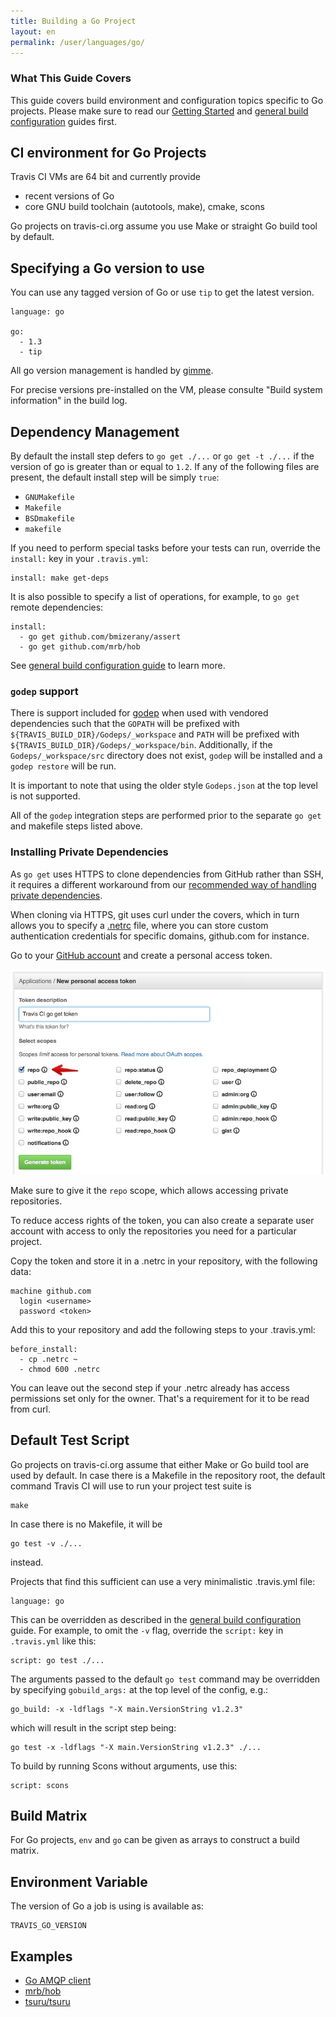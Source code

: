 ```yaml
---
title: Building a Go Project
layout: en
permalink: /user/languages/go/
---
```


### What This Guide Covers

This guide covers build environment and configuration topics specific to Go projects. Please make sure to read our
[Getting Started](/user/getting-started/) and [general build configuration](/user/build-configuration/) guides first.

## CI environment for Go Projects

Travis CI VMs are 64 bit and currently provide

 * recent versions of Go
 * core GNU build toolchain (autotools, make), cmake, scons

Go projects on travis-ci.org assume you use Make or straight Go build tool by default.

## Specifying a Go version to use

You can use any tagged version of Go or use `tip` to get the latest version.

    language: go

    go:
      - 1.3
      - tip

All go version management is handled by [gimme](https://github.com/meatballhat/gimme).

For precise versions pre-installed on the VM, please consulte "Build system information" in the build log.

## Dependency Management

By default the install step defers to `go get ./...` or `go get -t ./...` if the version of go is greater than or equal
to `1.2`.  If any of the following files are present, the default install step will be simply `true`:

* `GNUMakefile`
* `Makefile`
* `BSDmakefile`
* `makefile`

If you need to perform special tasks before your tests can run, override the `install:` key in your `.travis.yml`:

    install: make get-deps

It is also possible to specify a list of operations, for example, to `go get` remote dependencies:

    install:
      - go get github.com/bmizerany/assert
      - go get github.com/mrb/hob

See [general build configuration guide](/user/build-configuration/) to learn more.

### `godep` support

There is support included for [godep](https://github.com/tools/godep) when used with vendored dependencies such that the
`GOPATH` will be prefixed with `${TRAVIS_BUILD_DIR}/Godeps/_workspace` and `PATH` will be prefixed with
`${TRAVIS_BUILD_DIR}/Godeps/_workspace/bin`.  Additionally, if the `Godeps/_workspace/src` directory does not exist,
`godep` will be installed and a `godep restore` will be run.

It is important to note that using the older style `Godeps.json` at the top level is not supported.

All of the `godep` integration steps are performed prior to the separate `go get` and makefile steps listed above.

### Installing Private Dependencies

As `go get` uses HTTPS to clone dependencies from GitHub rather than SSH, it
requires a different workaround from our [recommended way of handling private
dependencies](/user/travis-pro/#How-can-I-configure-Travis-Pro-to-use-private-GitHub-repositories-as-dependencies%3F).

When cloning via HTTPS, git uses curl under the covers, which in turn allows you
to specify a [.netrc](http://linux.die.net/man/5/netrc) file, where you can
store custom authentication credentials for specific domains, github.com for
instance.

Go to your [GitHub account](https://github.com/settings/applications) and create
a personal access token.

![Creating a personal token on GitHub for use with Go.](/images/personal-token.jpg)

Make sure to give it the `repo` scope, which allows accessing private
repositories.

To reduce access rights of the token, you can also create a separate user
account with access to only the repositories you need for a particular project.

Copy the token and store it in a .netrc in your repository, with the following
data:

    machine github.com
      login <username>
      password <token>

Add this to your repository and add the following steps to your .travis.yml:

    before_install:
      - cp .netrc ~
      - chmod 600 .netrc

You can leave out the second step if your .netrc already has access permissions
set only for the owner. That's a requirement for it to be read from curl.

## Default Test Script

Go projects on travis-ci.org assume that either Make or Go build tool are used by default. In case there is a Makefile
in the repository root, the default command Travis CI will use to run your project test suite is

    make

In case there is no Makefile, it will be

    go test -v ./...

instead.

Projects that find this sufficient can use a very minimalistic .travis.yml file:

    language: go

This can be overridden as described in the [general build configuration](/user/build-configuration/) guide. For example,
to omit the `-v` flag, override the `script:` key in `.travis.yml` like this:

    script: go test ./...

The arguments passed to the default `go test` command may be overridden by specifying `gobuild_args:` at the top level
of the config, e.g.:

    go_build: -x -ldflags "-X main.VersionString v1.2.3"

which will result in the script step being:

    go test -x -ldflags "-X main.VersionString v1.2.3" ./...

To build by running Scons without arguments, use this:

    script: scons

## Build Matrix

For Go projects, `env` and `go` can be given as arrays
to construct a build matrix.

## Environment Variable

The version of Go a job is using is available as:

    TRAVIS_GO_VERSION

## Examples

 * [Go AMQP client](https://github.com/streadway/amqp/blob/master/.travis.yml)
 * [mrb/hob](https://github.com/mrb/hob/blob/master/.travis.yml)
 * [tsuru/tsuru](https://github.com/tsuru/tsuru/blob/master/.travis.yml)
